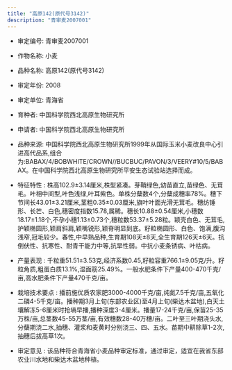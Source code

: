 ```yaml
---
title: "高原142(原代号3142)"
description: "青审麦2007001"
---
```

* 审定编号:  青审麦2007001

*  作物名称:  小麦

*  品种名称:  高原142(原代号3142)

*  审定年份:  2008

*  审定单位:  青海省

* 育种者:  中国科学院西北高原生物研究所

*  申请者:  中国科学院西北高原生物研究所

*  品种来源:  中国科学院西北高原生物研究所1999年从国际玉米小麦改良中心引进高代品系,组合为:BABAX/4/BOBWHITE/CROWN//BUCBUC/PAVON/3/VEERY#10/5/BABAX。在中国科学院西北高原生物研究所平安生态试验站选择而成。

*  特征特性 : 
株高102.9±3.14厘米,株型紧凑。芽鞘绿色,幼苗直立,苗绿色、无茸毛。叶相中间型,叶色浅绿,叶耳紫色。单株分蘖数4个,分蘖成穗率78%。穗下节间长43.01±3.21厘米,茎粗0.35±0.03厘米,旗叶叶面光滑无茸毛。穗纺锤形、长芒、白色,穗密度指数15.78,属稀。穗长10.88±0.54厘米,小穗数18.17±1.18个,不孕小穗1.13±0.73个,穗粒数53.37±5.28粒。颖壳白色、无茸毛,护颖椭圆形,颖肩斜肩,颖嘴锐形,颖脊明显到底。籽粒椭圆形、白色、饱满,腹沟浅窄,冠毛较少。春性,中早熟品种,生育期108天±8天,全生育期126天±6天。抗倒伏性、抗寒性、耐青干能力中等,抗旱性弱。中抗小麦条锈病、叶枯病。
 
*  产量表现 : 
千粒重51.51±3.53克,经济系数0.45,籽粒容重766.1±9.05克/升。籽粒角质,粗蛋白质13.1%,湿面筋25.49%。一般水肥条件下产量400-470千克/亩,高水肥条件下产量470千克/亩。

*  栽培技术要点 : 
播前施优质农家肥3000-4000千克/亩,纯氮7.5千克/亩,五氧化二磷4-5千克/亩。播种期3月上旬(东部农业区)至4月上旬(柴达木盆地),白天土壤解冻5-6厘米时抢墒早播,播种深度3-4厘米。播量17-24千克/亩,保苗25-35万株/亩,总茎数45-55万茎/亩,有效穗数28-40万穗/亩。二叶至三叶期浇头水,分蘖期浇二水,抽穗、灌浆和麦黄时分别浇三、四、五水。苗期中耕除草1-2次,抽穗后拔高草1次。

*  审定意见 : 
该品种符合青海省小麦品种审定标准，通过审定，适宜在我省东部农业川水地和柴达木盆地种植。

